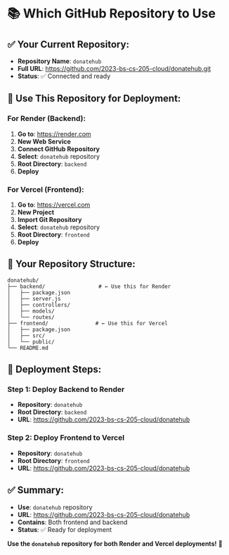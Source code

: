 # 📚 Which GitHub Repository to Use

## ✅ **Your Current Repository:**
- **Repository Name**: `donatehub`
- **Full URL**: https://github.com/2023-bs-cs-205-cloud/donatehub.git
- **Status**: ✅ Connected and ready

## 🎯 **Use This Repository for Deployment:**

### **For Render (Backend):**
1. **Go to**: https://render.com
2. **New Web Service**
3. **Connect GitHub Repository**
4. **Select**: `donatehub` repository
5. **Root Directory**: `backend`
6. **Deploy**

### **For Vercel (Frontend):**
1. **Go to**: https://vercel.com
2. **New Project**
3. **Import Git Repository**
4. **Select**: `donatehub` repository
5. **Root Directory**: `frontend`
6. **Deploy**

## 📁 **Your Repository Structure:**
```
donatehub/
├── backend/                 # ← Use this for Render
│   ├── package.json
│   ├── server.js
│   ├── controllers/
│   ├── models/
│   └── routes/
├── frontend/               # ← Use this for Vercel
│   ├── package.json
│   ├── src/
│   └── public/
└── README.md
```

## 🚀 **Deployment Steps:**

### **Step 1: Deploy Backend to Render**
- **Repository**: `donatehub`
- **Root Directory**: `backend`
- **URL**: https://github.com/2023-bs-cs-205-cloud/donatehub

### **Step 2: Deploy Frontend to Vercel**
- **Repository**: `donatehub`
- **Root Directory**: `frontend`
- **URL**: https://github.com/2023-bs-cs-205-cloud/donatehub

## ✅ **Summary:**
- **Use**: `donatehub` repository
- **URL**: https://github.com/2023-bs-cs-205-cloud/donatehub
- **Contains**: Both frontend and backend
- **Status**: ✅ Ready for deployment

**Use the `donatehub` repository for both Render and Vercel deployments!** 🎯
